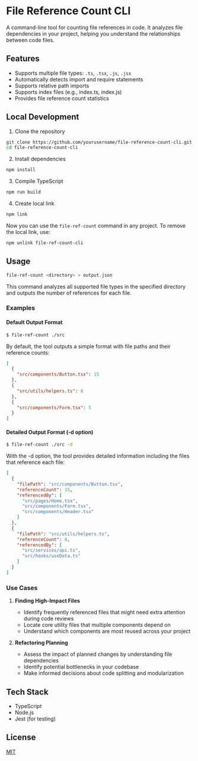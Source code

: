 # File Reference Count CLI

A command-line tool for counting file references in code. It analyzes file dependencies in your project, helping you understand the relationships between code files.

## Features

- Supports multiple file types: `.ts`, `.tsx`, `.js`, `.jsx`
- Automatically detects import and require statements
- Supports relative path imports
- Supports index files (e.g., index.ts, index.js)
- Provides file reference count statistics


## Local Development

1. Clone the repository

```bash
git clone https://github.com/yourusername/file-reference-count-cli.git
cd file-reference-count-cli
```

2. Install dependencies

```bash
npm install
```

3. Compile TypeScript

```bash
npm run build
```

4. Create local link

```bash
npm link
```

Now you can use the `file-ref-count` command in any project. To remove the local link, use:

```bash
npm unlink file-ref-count-cli
```

## Usage

```bash
file-ref-count <directory> > output.json
```

This command analyzes all supported file types in the specified directory and outputs the number of references for each file.

### Examples

#### Default Output Format

```bash
$ file-ref-count ./src
```

By default, the tool outputs a simple format with file paths and their reference counts:

```json
[
  {
    "src/components/Button.tsx": 15
  },
  {
    "src/utils/helpers.ts": 8
  },
  {
    "src/components/Form.tsx": 5
  }
]
```

#### Detailed Output Format (-d option)

```bash
$ file-ref-count ./src -d
```

With the -d option, the tool provides detailed information including the files that reference each file:

```json
[
  {
    "filePath": "src/components/Button.tsx",
    "referenceCount": 15,
    "referencedBy": [
      "src/pages/Home.tsx",
      "src/components/Form.tsx",
      "src/components/Header.tsx"
    ]
  },
  {
    "filePath": "src/utils/helpers.ts",
    "referenceCount": 8,
    "referencedBy": [
      "src/services/api.ts",
      "src/hooks/useData.ts"
    ]
  }
]
```

### Use Cases

1. **Finding High-Impact Files**
   - Identify frequently referenced files that might need extra attention during code reviews
   - Locate core utility files that multiple components depend on
   - Understand which components are most reused across your project

2. **Refactoring Planning**
   - Assess the impact of planned changes by understanding file dependencies
   - Identify potential bottlenecks in your codebase
   - Make informed decisions about code splitting and modularization

## Tech Stack

- TypeScript
- Node.js
- Jest (for testing)

## License

[MIT](./LICENSE)